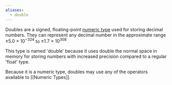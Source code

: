 ```yaml
---
aliases:
  - double
---
```

Doubles are a signed, floating-point [numeric type](Numeric%20Types.md) used for storing decimal numbers. They can represent any decimal number in the approximate range $±5.0\ ×\ 10^{−324}$ to $±1.7\ ×\ 10^{308}$ 

This type is named 'double' because it uses double the normal space in memory for storing numbers with increased precision compared to a regular 'float' type.

Because it is a numeric type, doubles may use any of the operators available to [[Numeric Types]].
